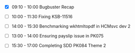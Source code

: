 - [x] 09:10 - 10:00 Bugbuster Recap
- [ ] 10:00 - 11:30 Fixing KSB-11516
- [ ] 14:00 - 15:30 Benchmarking wkhtmltopdf in HCMsvc dev 2
- [ ] 13:00 - 14:00 Ensuring payslip issue in PK075
- [ ] 15:30 - 17:00 Completing SDD PK084 Theme 2

